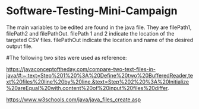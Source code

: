 # Software-Testing-Mini-Campaign
The main variables to be edited are found in the java file. They are filePath1, filePath2 and filePathOut. filePath 1 and 2 indicate the location of the targeted CSV files. filePathOut indicate the location and name of the desired output file.

#The following two sites were used as reference:

https://javaconceptoftheday.com/compare-two-text-files-in-java/#:~:text=Step%201%20%3A%20Define%20two%20BufferedReader,text%20files%20line%20by%20line.&text=Step%202%20%3A%20Initialize%20areEqual%20with,content%20of%20input%20files%20differ.

https://www.w3schools.com/java/java_files_create.asp

